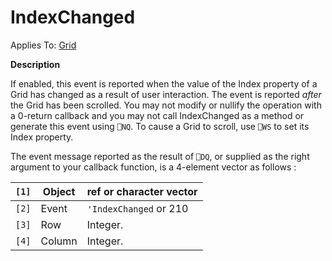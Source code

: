 




<h1 class="heading"><span class="name">IndexChanged</span></h1>

Applies To: [Grid](./grid.md)


**Description**


If enabled, this event is reported when the value of the Index property of a Grid has changed as a result of user interaction. The event is reported *after* the Grid has been scrolled. You may not modify or nullify the operation with a 0-return callback and you may not call IndexChanged as a method or generate this event using `⎕NQ`. To cause a Grid to scroll, use `⎕WS` to set its Index property.


The event message reported as the result of `⎕DQ`, or supplied as the right argument to your callback function, is a 4-element vector as follows :


| `[1]` | Object | ref or character vector |
| --- | --- | ---  |
| `[2]` | Event | `'IndexChanged` or 210 |
| `[3]` | Row | Integer. |
| `[4]` | Column | Integer. |



